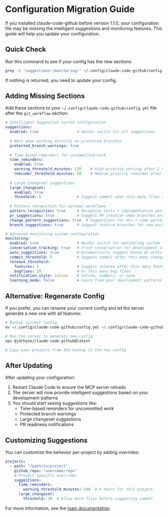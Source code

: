 # Configuration Migration Guide

If you installed claude-code-github before version 1.1.0, your configuration file may be missing the intelligent suggestions and monitoring features. This guide will help you update your configuration.

## Quick Check

Run this command to see if your config has the new sections:

```bash
grep -E "suggestions:|monitoring:" ~/.config/claude-code-github/config.yml
```

If nothing is returned, you need to update your config.

## Adding Missing Sections

Add these sections to your `~/.config/claude-code-github/config.yml` file after the `git_workflow` section:

```yaml
# Intelligent suggestion system configuration
suggestions:
  enabled: true                 # Master switch for all suggestions
  
  # Warn when working directly on protected branches
  protected_branch_warnings: true
  
  # Time-based reminders for uncommitted work
  time_reminders:
    enabled: true
    warning_threshold_minutes: 120    # High priority warning after 2 hours
    reminder_threshold_minutes: 60    # Medium priority reminder after 1 hour
  
  # Large changeset suggestions
  large_changeset:
    enabled: true
    threshold: 5                # Suggest commit when this many files are changed
  
  # Pattern recognition for optimal workflows
  pattern_recognition: true     # Recognize tests + implementation patterns
  pr_suggestions: true          # Suggest PR creation when branches are ready
  change_pattern_suggestions: true  # Suggestions for doc + code patterns
  branch_suggestions: true      # Suggest feature branches for new work

# Advanced monitoring system configuration
monitoring:
  enabled: true                 # Master switch for monitoring system
  conversation_tracking: true   # Track conversation for development insights
  auto_suggestions: true        # Automatically suggest based on activity
  commit_threshold: 5           # Suggest commit after this many changes
  release_threshold:
    features: 3                 # Suggest release after this many features
    bugfixes: 10                # Or this many bug fixes
  notification_style: inline    # inline, summary, or none
  learning_mode: false          # Learn from your development patterns
```

## Alternative: Regenerate Config

If you prefer, you can rename your current config and let the server generate a new one with all features:

```bash
# Backup current config
mv ~/.config/claude-code-github/config.yml ~/.config/claude-code-github/config.yml.backup

# Run the server to generate new config
npx @jdrhyne/claude-code-github@latest

# Copy your projects from the backup to the new config
```

## After Updating

After updating your configuration:

1. Restart Claude Code to ensure the MCP server reloads
2. The server will now provide intelligent suggestions based on your development patterns
3. You should start seeing suggestions like:
   - Time-based reminders for uncommitted work
   - Protected branch warnings
   - Large changeset suggestions
   - PR readiness notifications

## Customizing Suggestions

You can customize the behavior per-project by adding overrides:

```yaml
projects:
  - path: "/path/to/project"
    github_repo: "username/repo"
    # Project-specific overrides
    suggestions:
      time_reminders:
        warning_threshold_minutes: 240  # 4 hours for this project
      large_changeset:
        threshold: 10  # Allow more files before suggesting commit
```

For more information, see the [main documentation](https://github.com/jdrhyne/claude-code-github).